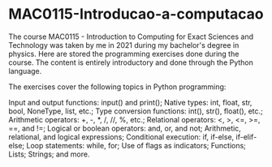 # MAC0115-Introducao-a-computacao
The course MAC0115 - Introduction to Computing for Exact Sciences and Technology was taken by me in 2021 during my bachelor's degree in physics. Here are stored the programming exercises done during the course. The content is entirely introductory and done through the Python language.

The exercises cover the following topics in Python programming:

Input and output functions: input() and print();
Native types: int, float, str, bool, NoneType, list, etc.;
Type conversion functions: int(), str(), float(), etc.;
Arithmetic operators: +, -, *, /, //, %, etc.;
Relational operators: <, >, <=, >=, ==, and !=;
Logical or boolean operators: and, or, and not;
Arithmetic, relational, and logical expressions;
Conditional execution: if, if-else, if-elif-else;
Loop statements: while, for;
Use of flags as indicators;
Functions;
Lists;
Strings; and more.
